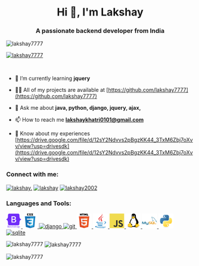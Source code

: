 <h1 align="center">Hi 👋, I'm Lakshay</h1>
<h3 align="center">A passionate backend developer from India</h3>

<p align="left"> <img src="https://komarev.com/ghpvc/?username=lakshay7777&label=Profile%20views&color=0e75b6&style=flat" alt="lakshay7777" /> </p>

<p align="left"> <a href="https://github.com/ryo-ma/github-profile-trophy"><img src="https://github-profile-trophy.vercel.app/?username=lakshay7777" alt="lakshay7777" /></a> </p>

<p align="left"> <a href="https://twitter.com/" target="blank"><img src="https://img.shields.io/twitter/follow/?logo=twitter&style=for-the-badge" alt="" /></a> </p>

- 🌱 I’m currently learning **jquery**

- 👨‍💻 All of my projects are available at [https://github.com/lakshay7777](https://github.com/lakshay7777)

- 💬 Ask me about **java, python, django, jquery, ajax,**

- 📫 How to reach me **lakshaykhatri0101@gmail.com**

- 📄 Know about my experiences [https://drive.google.com/file/d/12sY2Ndvvs2pBgzKK44_3TxM6Zbj7oXvv/view?usp=drivesdk](https://drive.google.com/file/d/12sY2Ndvvs2pBgzKK44_3TxM6Zbj7oXvv/view?usp=drivesdk)

<h3 align="left">Connect with me:</h3>
<p align="left">
<a href="https://linkedin.com/in/lakshay." target="blank"><img align="center" src="https://raw.githubusercontent.com/rahuldkjain/github-profile-readme-generator/master/src/images/icons/Social/linked-in-alt.svg" alt="lakshay." height="30" width="40" /></a>
<a href="https://www.hackerrank.com/lakshay" target="blank"><img align="center" src="https://raw.githubusercontent.com/rahuldkjain/github-profile-readme-generator/master/src/images/icons/Social/hackerrank.svg" alt="lakshay" height="30" width="40" /></a>
<a href="https://www.leetcode.com/lakshay2002" target="blank"><img align="center" src="https://raw.githubusercontent.com/rahuldkjain/github-profile-readme-generator/master/src/images/icons/Social/leet-code.svg" alt="lakshay2002" height="30" width="40" /></a>
</p>

<h3 align="left">Languages and Tools:</h3>
<p align="left"> <a href="https://getbootstrap.com" target="_blank" rel="noreferrer"> <img src="https://raw.githubusercontent.com/devicons/devicon/master/icons/bootstrap/bootstrap-plain-wordmark.svg" alt="bootstrap" width="40" height="40"/> </a> <a href="https://www.w3schools.com/css/" target="_blank" rel="noreferrer"> <img src="https://raw.githubusercontent.com/devicons/devicon/master/icons/css3/css3-original-wordmark.svg" alt="css3" width="40" height="40"/> </a> <a href="https://www.djangoproject.com/" target="_blank" rel="noreferrer"> <img src="https://cdn.worldvectorlogo.com/logos/django.svg" alt="django" width="40" height="40"/> </a> <a href="https://git-scm.com/" target="_blank" rel="noreferrer"> <img src="https://www.vectorlogo.zone/logos/git-scm/git-scm-icon.svg" alt="git" width="40" height="40"/> </a> <a href="https://www.w3.org/html/" target="_blank" rel="noreferrer"> <img src="https://raw.githubusercontent.com/devicons/devicon/master/icons/html5/html5-original-wordmark.svg" alt="html5" width="40" height="40"/> </a> <a href="https://www.java.com" target="_blank" rel="noreferrer"> <img src="https://raw.githubusercontent.com/devicons/devicon/master/icons/java/java-original.svg" alt="java" width="40" height="40"/> </a> <a href="https://developer.mozilla.org/en-US/docs/Web/JavaScript" target="_blank" rel="noreferrer"> <img src="https://raw.githubusercontent.com/devicons/devicon/master/icons/javascript/javascript-original.svg" alt="javascript" width="40" height="40"/> </a> <a href="https://www.linux.org/" target="_blank" rel="noreferrer"> <img src="https://raw.githubusercontent.com/devicons/devicon/master/icons/linux/linux-original.svg" alt="linux" width="40" height="40"/> </a> <a href="https://www.mysql.com/" target="_blank" rel="noreferrer"> <img src="https://raw.githubusercontent.com/devicons/devicon/master/icons/mysql/mysql-original-wordmark.svg" alt="mysql" width="40" height="40"/> </a> <a href="https://www.python.org" target="_blank" rel="noreferrer"> <img src="https://raw.githubusercontent.com/devicons/devicon/master/icons/python/python-original.svg" alt="python" width="40" height="40"/> </a> <a href="https://www.sqlite.org/" target="_blank" rel="noreferrer"> <img src="https://www.vectorlogo.zone/logos/sqlite/sqlite-icon.svg" alt="sqlite" width="40" height="40"/> </a> </p>

<p><img align="left" src="https://github-readme-stats.vercel.app/api/top-langs?username=lakshay7777&show_icons=true&locale=en&layout=compact" alt="lakshay7777" /></p>

<p>&nbsp;<img align="center" src="https://github-readme-stats.vercel.app/api?username=lakshay7777&show_icons=true&locale=en" alt="lakshay7777" /></p>

<p><img align="center" src="https://github-readme-streak-stats.herokuapp.com/?user=lakshay7777&" alt="lakshay7777" /></p>

